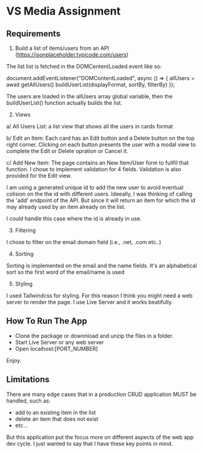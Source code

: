 # VS Media Assignment

## Requirements

1. Build a list of items/users from an API (https://jsonplaceholder.typicode.com/users)

The list list is fetched in the DOMCententLoaded event like so:

document.addEventListener("DOMContentLoaded", async () => {
  allUsers = await getAllUsers()
  buildUserList(displayFormat, sortBy, filterBy)
});

The users are loaded in the allUsers array global variable, then the buildUserList() function actually builds the list.

2. Views

a/ All Users List: a list view that shows all the users in cards format

b/ Edit an Item: Each card has an Edit button and a Delete button on the top right corner. Clicking on each button presents the user with a modal view to complete the Edit or Delete opration or Cancel it.

c/ Add New Item: The page contains an New Item/User form to fullfil that function. I chose to implement validation for 4 fields.
Validation is also provided for the Edit view.

I am using a generated unique id to add the new user to avoid eventual colision on the the id with different users.
Ideeally, I was thinking of calling the 'add' endpoint of the API. But since it will return an item for which the id may already used by an item already on the list.

I could handle this case where the id is already in use.

3. Filtering

I chose to filter on the email domain field (i.e., .net, .com etc..)

4. Sorting

Sorting is implemented on the email and the name fields.
It's an alphabetical sort so the first word of the email/name is used

5. Styling

I used Tailwindcss for styling. For this reason I think you might need a web server to render the page.
I use Live Server and it works beatifully.

## How To Run The App

- Clone the package or downnload and unzip the files in a folder.
- Start Live Server or any web server
- Open localhost:[PORT_NUMBER]

Enjoy.

## Limitations

There are many edge cases that in a production CRUD application MUST be handled, such as:
- add to an existing item in the list
- delete an item that does not exist
- etc...

But this application put the focus more on different aspects of the web app dev cycle. I just wanted to say that I have these key points in mind.
